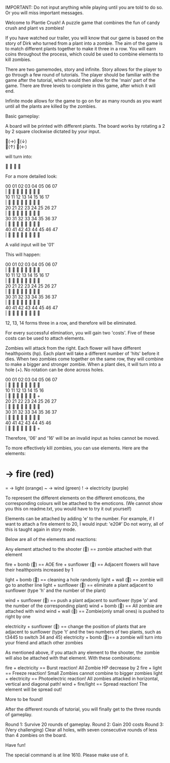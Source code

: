 
IMPORTANT: Do not input anything while playing until you are told to do so. 
Or you will miss important messages.

Welcome to Plantie Crush! A puzzle game that combines the fun of candy crush and plant vs zombies! 

If you have watched our trailer, you will know that our game is based on the story of Dirk who turned from a plant into a zombie. 
The aim of the game is to match different plants together to make it three in a row. 
You will earn coins throughout the process, which could be used to combine elements to kill zombies.

There are two gamemodes, story and infinite.
Story allows for the player to go through a few round of tutorials. 
The player should be familiar with the game after the tutorial, which would then allow for the 'main' part of the game.
There are three levels to complete in this game, after which it will end. 

Infinite mode allows for the game to go on for as many rounds as you want until all the plants are killed by the zombies.

Basic gameplay:

A board will be printed with different plants. The board works by rotating a 2 by 2 square clockwise dictated by your input. 

   🌰(→)  🌻(↓)  
   🏹(↑)  🥔(←)

   will turn into:

   🏹  🌰
   🥔  🌻

For a more detailed look:

   00    01    02    03    04    05    06    07             
|  🥔    🌻    🥔    🏹    🌰    🥔    🥔    🌻             
   10    11    12    13    14    15    16    17             
|  🌰    🌻    🌻    🥔    🥔    🌰    🌰    🥔             
   20    21    22    23    24    25    26    27             
|  🥔    🥔    🌻    🌻    🥔    🌰    🥔    🥔             
   30    31    32    33    34    35    36    37             
|  🌰    🥔    🌰    🌰    🌻    🥔    🏹    🏹             
   40    41    42    43    44    45    46    47             
|  🏹    🌻    🏹    🏹    🌻    🏹    🌰    🏹   

A valid input will be '01'

This will happen:

   00    01    02    03    04    05    06    07             
|  🥔    🌻    🌻    🏹    🌰    🥔    🥔    🌻             
   10    11    12    13    14    15    16    17             
|  🌰    🌻    🥔    🥔    🥔    🌰    🌰    🥔             
   20    21    22    23    24    25    26    27             
|  🥔    🥔    🌻    🌻    🥔    🌰    🥔    🥔             
   30    31    32    33    34    35    36    37             
|  🌰    🥔    🌰    🌰    🌻    🥔    🏹    🏹             
   40    41    42    43    44    45    46    47             
|  🏹    🌻    🏹    🏹    🌻    🏹    🌰    🏹   


12, 13, 14 forms three in a row, and therefore will be eliminated.

For every successful elimination, you will gain two 'costs'. 
Five of these costs can be used to attach elements. 

Zombies will attack from the right. Each flower will have different healthpoints (hp).
Each plant will take a different number of 'hits' before it dies.
When two zombies come together on the same row, they will combine to make a bigger and stronger zombie. 
When a plant dies, it will turn into a hole (+). No rotation can be done across holes. 

   00    01    02    03    04    05    06    07             
|  🌻    🥔    🌻    🥔    🌰    🌻    🏹    🌻             
   10    11    12    13    14    15    16                   
|  🥔    🥔    🏹    🏹    🥔    🌰    🏹     +             
   20    21    22    23    24    25    26    27             
|  🌰    🌻    🌰    🌰    🥔    🌻    🌰    🌻             
   30    31    32    33    34    35    36    37             
|  🌰    🥔    🏹    🥔    🌰    🏹    🏹    🥔             
   40    41    42    43    44    45    46           
|  🏹    🌰    🌰    🌻    🥔    🌰    🥔     +   

Therefore, '06' and '16' will be an invalid input as holes cannot be moved. 

To more effectively kill zombies, you can use elements.
Here are the elements:

# -> fire         (red)
= -> light        (orange)
~ -> wind         (green)
! -> electricity  (purple)

To represent the different elements on the different emoticons, the corresponding colours will be attached to the emoticons.
(We cannot show you this on readme.txt, you would have to try it out yourself)

Elements can be attached by adding 'e' to the number. For example, if I want to attach a fire element to 20, I would input:
'e20#'
Do not worry, all of this is taught again in story mode. 

Below are all of the elements and reactions:

Any element attached to the shooter (🏹) == zombie attached with that element

fire + bomb (🥔) == AOE 
fire + sunflower (🌻) == Adjacent flowers will have their healthpoints increased by 1


light + bomb (🥔) == cleaning a hole randomly
light + wall (🌰) == zombie will go to another line
light + sunflower (🌻) == eliminate a plant adjacent to sunflower (type 'h' and the number of the plant)

wind + sunflower (🌻) == push a plant adjacent to sunflower (type 'p' and the number of the corresponding plant)
wind + bomb (🥔) == All zombie are attached with wind
wind + wall (🌰) == Zombie(only small ones) is pushed to right by one

electricity + sunflower (🌻) == change the position of plants that are adjacent to sunflower 
      (type 't' and the two numbers of two plants, such as t3445 to switch 34 and 45)
electricity + bomb (🥔)== a zombie will turn into your friend and attach other zombies

As mentioned above, if you attach any element to the shooter, the zombie will also be attached with that element.
With these combinations:

fire + electricity == Burst reaction! All Zombie HP decrease by 2
fire + light == Freeze reaction! Small Zombies cannot combine to bigger zombies
light + electricity == Photoelectric reaction! All zombies attacked in horizontal, vertical and diagonal path!
wind + fire/light == Spread reaction! The element will be spread out!

More to be found!

After the different rounds of tutorial, you will finally get to the three rounds of gameplay. 

Round 1: Survive 20 rounds of gameplay.
Round 2: Gain 200 costs
Round 3: (Very challenging) Clear all holes, with seven consecutive rounds of less than 4 zombies on the board.

Have fun!

The special command is at line 1610. Please make use of it.
